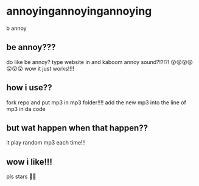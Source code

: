 # annoyingannoyingannoying
b annoy
## be annoy???
do like be annoy?
type website in and kaboom annoy sound?!?!?! 😲😲😲😲😲😲😲
wow it just works!!!!
## how i use??
fork repo and put mp3 in mp3 folder!!!!
add the new mp3 into the line of mp3 in da code
## but wat happen when that happen??
it play random mp3 each time!!!
## wow i like!!!
pls stars 🙏🙏
